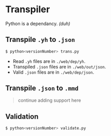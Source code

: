 # Transpiler

Python is a dependancy. *(duh)*

## Transpile `.yh` to `.json`

``` py
$ python<versionNumber> trans.py
```

* Read `.yh` files are in `./web/dep/yh`.
* Transpiled `.json` files are in `./web/out/json`.
* Valid `.json` files are in `./web/dep/json`.

## Transpile `.json` to `.mmd`

> continue adding support here

## Validation

```py
$ python<versionNumber> validate.py
```
